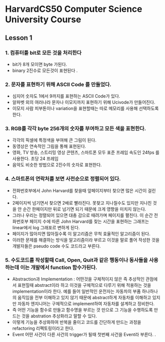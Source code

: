 # HarvardCS50 Computer Science University Course

## Lesson 1

### 1. 컴퓨터틑 bit로 모든 것을 처리한다 
 - bit가 8개 모이면 byte 가된다.
 - binary 2진수로 모든것이 표현된다 .

### 2. 문자를 표현하기 위해 ASCII Code 를 만들었다. 
 - 심지어 숫자도 1에서 9까지를 표현하는 ASCII Code가 있다. 
 - 알파벳 외의 여러나라 문자나 이모지까지 표현하기 위해 Ucivode가 만들어진다. 
 - 이모지 사람 피부톤이나 variation을 표현할때는 따로 메모리를 사용해 선택하도록 한다.

### 3. RGB를 각각 byte 256개의 숫자를 부여하고 모든 색을 표현한다.
 - 각각의 픽셀에 특정색을 부여해 큰 그림이 된다. 
 - 동영상은 연속적인 그림을 통해 표현된다.
 - 영화, TV 방송, 스트리밍 영상 콘텐츠, 스마트폰 모두 표준 프레임 속도인 24fps 를 사용한다. 초당 24 프레임 
 - 음악도 비슷한 방법으로 2진수의 숫자로 표현한다. 
 
### 4. 스마트폰의 연락처를 보면 사전순으로 정렬되어 있다. 
 - 전화번호부에서 John Harvard를 찾을때 앞페이지부터 찾으면 많은 시간이 걸린다. 
 - 2페이지씩 넘기면서 찾으면 2배로 빨라진다. 못찾고 지나칠수도 있지만 지나친 것을 안 순간 한페이지만 뒤로 넘기면 되기 때문에 크게 영향을 미치지 않는다. 
 - 그러나 우리는 정렬되어 있으면 대충 감으로 때려가며 페이지를 펼친다. 이 순간 전화번호부 페이지 수에 따른 John Harvard를 찾는 시간을 표현하는 그래프는 linear에서 log 그래포르 변하게 된다. 
 - 페이지가 많아지면 많아질수록 이 알고리즘은 무척 효율적인 알고리즘이 된다. 
 - 이러한 문제를 해결하는 방식을 알고리즘이라 부르고 이것을 말로 풀어 작성한 것을 개발자들은 pseudo code 수도 코드라고 부른다.

### 5.   수도코드를 작성할때 Call, Open, Quit과 같은 행동이나 동사들을 사용하는데 이는 개발에서 function 함수가된다.
 - Abstraction과 Implementation : 어떤것을 구체적이지 않은 즉 추상적인 관점에서 표현힐때 abstract이라 하고 이것을 구체적으로 다루기 위해 적용하는 것을 implementation이라 한다. 예를 들어 일반적인 운전자는 자동차의 부품 하나하나의 움직임을 전부 이해하고 있지 않기 때문에 abstract하게 자동차를 이해하고 있지만 자동차 엔지니어는 구체적으로 implement하여 자동차를 설계하고 정비한다. 
 - 즉 어떤 기능을 함수로 만들고 함수명을 부르는 것 만으로 그 기능을 수행하도록 만드는 것을 abstration 추상화라고 말할 수 있다. 
 - 이렇게 기능을 추상화하여 반복을 줄이고 코드를 간단하게 만드는 과정을 refactoring 리펙토링이라고 한다.
 - Event 어떤 사건이 다른 사건의 trigger가 될때 첫번째 사건을 Event라 부른다. . 
